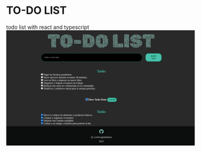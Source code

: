 # TO-DO LIST

todo list with react and typescript
![ScreenshotDesktop](./public/screenshotDesktop.png)
